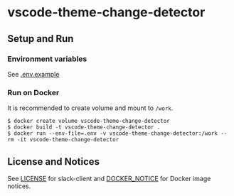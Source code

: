 # vscode-theme-change-detector

## Setup and Run

### Environment variables

See [.env.example](./.env.example)

### Run on Docker

It is recommended to create volume and mount to `/work`.

```
$ docker create volume vscode-theme-change-detector
$ docker build -t vscode-theme-change-detector .
$ docker run --env-file=.env -v vscode-theme-change-detector:/work --rm -it vscode-theme-change-detector
```

## License and Notices

See [LICENSE](./LICENSE) for slack-client and [DOCKER_NOTICE](https://github.com/nonylene/vscode-theme-change-detector/blob/master/DOCKER_NOTICE) for Docker image notices.
